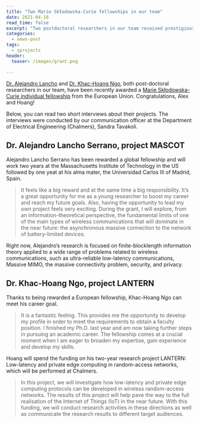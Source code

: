 ```yaml
---
title: "Two Marie Skłodowska-Curie fellowships in our team"
date: 2021-04-16
read_time: false
excerpt: "Two postdoctoral researchers in our team received prestigious individual fellowships"
categories:
  - news-post
tags:
  - sprojects
header:
  teaser: /images/grant.png
    
---
```


[Dr. Alejandro Lancho](https://www.chalmers.se/en/staff/Pages/Alejandro-Lancho-Serrano.aspx) and [Dr. Khac-Hoang Ngo](https://www.chalmers.se/en/Staff/Pages/ngok.aspx), both post-doctoral researchers in our team, have been recently awarded a [Marie Skłodowska-Curie individual fellowship](https://ec.europa.eu/research/mariecurieactions/node_en) from the European Union. 
Congratulations, Alex and Hoang!

Below, you can read two short interviews about their projects. 
The interviews were conducted by our communication officer at the Department of Electrical Engineering (Chalmers), Sandra Tavakoli.

## Dr. Alejandro Lancho Serrano, project MASCOT

Alejandro Lancho Serrano has been rewarded a global fellowship and will work two years at the Massachusetts Institute of Technology in the US followed by one yeat at his alma mater, the Universidad Carlos III of Madrid, Spain.

> It feels like a big reward and at the same time a big responsibility. It’s a great opportunity for me as a young researcher to boost my career and reach my future goals. Also, having the opportunity to lead my own project feels very exciting. During the grant, I will explore, from an information-theoretical perspective, the fundamental limits of one of the main types of wireless communications that will dominate in the near future: the asynchronous massive connection to the network of battery-limited devices.

Right now, Alejandro’s research is focused on finite-blocklength information theory applied to a wide range of problems related to wireless communications, such as ultra-reliable low-latency communications, Massive MIMO, the massive connectivity problem, security, and privacy.

## Dr. Khac-Hoang Ngo, project LANTERN

Thanks to being rewarded a European fellowship, Khac-Hoang Ngo can meet his career goal.

>It is a fantastic feeling. This provides me the opportunity to develop my profile in order to meet the requirements to obtain a faculty position. I finished my Ph.D. last year and am now taking further steps in pursuing an academic career. The fellowship comes at a crucial moment when I am eager to broaden my expertise, gain experience and develop my skills.


Hoang will spend the funding on his two-year research project LANTERN: Low-latency and private edge computing in random-access networks, which will be performed at Chalmers.

> In this project, we will investigate how low-latency and private edge computing protocols can be developed in wireless random-access networks. The results of this project will help pave the way to the full realisation of the Internet of Things (IoT) in the near future. With this funding, we will conduct research activities in these directions as well as communicate the research results to different target audiences.
